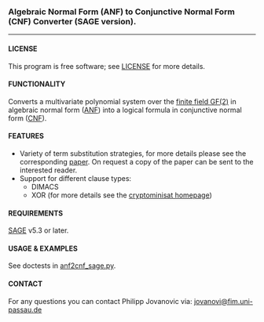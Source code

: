 ### Algebraic Normal Form (ANF) to Conjunctive Normal Form (CNF) Converter (SAGE version).
---

#### LICENSE
This program is free software; see [LICENSE][1] for more details.

#### FUNCTIONALITY
Converts a multivariate polynomial system over the [finite field GF(2)][2] in algebraic
normal form ([ANF][3]) into a logical formula in conjunctive normal form
([CNF][4]). 

#### FEATURES
* Variety of term substitution strategies, for more details please see the
  corresponding [paper][5]. On request a copy of the paper can be sent to the
  interested reader.
* Support for different clause types: 
  - DIMACS
  - XOR (for more details see the [cryptominisat homepage][6])

#### REQUIREMENTS
[SAGE][7] v5.3 or later.

#### USAGE & EXAMPLES
See doctests in [anf2cnf_sage.py][8].

#### CONTACT
For any questions you can contact Philipp Jovanovic via: <jovanovi@fim.uni-passau.de>

[1]: https://github.com/Daeinar/anf2cnf-sage/blob/master/LICENSE
[2]: https://en.wikipedia.org/wiki/GF(2)
[3]: https://en.wikipedia.org/wiki/Algebraic_normal_form
[4]: https://en.wikipedia.org/wiki/Conjunctive_normal_form
[5]: http://www.degruyter.com/view/j/gcc.2010.2.issue-2/gcc.2010.016/gcc.2010.016.xml
[6]: http://www.msoos.org/xor-clauses
[7]: http://www.sagemath.org
[8]: (https://github.com/Daeinar/anf2cnf-sage/blob/master/anf2cnf_sage.py)
